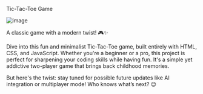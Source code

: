 Tic-Tac-Toe Game

![image](https://github.com/user-attachments/assets/b06cf724-450d-43c9-b6fc-cffb52aefbcf)


A classic game with a modern twist! 🎮✨

Dive into this fun and minimalist Tic-Tac-Toe game, built entirely with HTML, CSS, and JavaScript. Whether you're a beginner or a pro, this project is perfect for sharpening your coding skills while having fun. It's a simple yet addictive two-player game that brings back childhood memories.

But here's the twist: stay tuned for possible future updates like AI integration or multiplayer mode! Who knows what’s next? 😉
